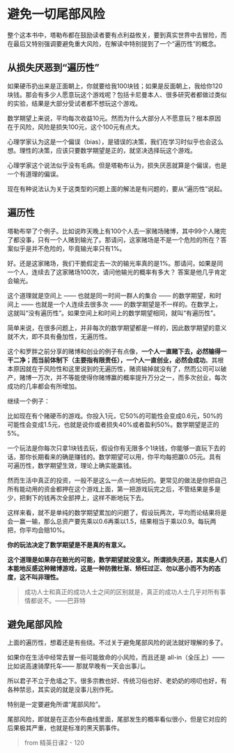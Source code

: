 # 避免一切尾部风险

整个这本书中，塔勒布都在鼓励读者要有点利益攸关，要到真实世界中去冒险，而在最后又特别强调要避免重大风险，在解读中特别提到了一个“遍历性”的概念。

## 从损失厌恶到“遍历性”

如果硬币扔出来是正面朝上，你就要给我100块钱；如果是反面朝上，我给你120块钱。那会有多少人愿意玩这个游戏呢？包括卡尼曼本人、很多研究者都做过类似的实验，结果是大部分受试者都不想玩这个游戏。

数学期望上来说，平均每次收益10元。然而为什么大部分人不愿意玩？根本原因在于风险，风险是损失100元，这个100元有点大。

心理学家认为这是一个偏误（bias），是错误的决策，我们在学习时似乎也会这么想。理性的决策，应该只要数学期望是正的，就坚决选择玩这个游戏。

心理学家这个说法似乎没有毛病。但是塔勒布认为，损失厌恶就算是个偏误，也是一个有道理的偏误。

现在有种说法认为关于这类型的问题上面的解法是有问题的，要从“遍历性”说起。

## 遍历性

塔勒布举了个例子。比如说昨天晚上有100个人去一家赌场赌博，其中99个人赌完了都没事，只有一个人赌到输光了。那请问，这家赌场是不是一个危险的所在？答案似乎是并不危险的，毕竟输光率只有1%。

好。还是这家赌场，我们干脆假定去一次的输光率真的是1%。那请问，如果是同一个人，连续去了这家赌场100次，请问他输光的概率有多大？
答案是他几乎肯定会输光。

这个道理就是空间上 —— 也就是同一时间一群人的集合 —— 的数学期望，和时间上 —— 也就是一个人连续去很多次 —— 的数学期望是不一样的。在数学上，这就叫“没有遍历性”。如果空间上和时间上的数学期望相同，就叫“有遍历性”。

简单来说，在很多问题上，并非每次的数学期望都是一样的，因此数学期望的意义就不大，即不具有叠加性，无遍历性。

这个和罗胖之前分享的赌博和创业的例子有点像，**一个人一直赌下去，必然输得一干二净；而当前体制下（主要指有限责任），一个人一直创业，必然会成功**。其根本原因就在于风险性和这里说到的无遍历性，赌资输掉就没有了，然而公司可以破产，赌博一万次，并不等能使得你赌博赢的概率提升万分之一，而多次创业，每次成功的几率都会有所增加。

继续一个例子：

比如现在有个赌硬币的游戏。你投入1元，它50%的可能性会变成0.6元，50%的可能性会变成1.5元，也就是说你或者损失40%或者盈利50%。数学期望是正的5%。

一个玩法是你每次只拿1块钱去玩，假设你有无限多个1块钱，你能够一直玩下去的话，那你长期看来的确是赚钱的。数学期望可以用，你平均每把赢0.05元。具有可遍历性，数学期望生效，理论上确实能赢钱。

然而生活中真正的投资，一般不是这么一点一点地玩的。更常见的做法是你把自己所有能动用的资金都押在这个游戏上面，第一把游戏玩完之后，不管结果是多是少，把剩下的钱再次全部押上，这样不断地玩下去。

这样来看，就不是单纯的数学期望累加的问题了，假设玩两次，平均而论结果将是会一赢一输，那么总资产要先乘以0.6再乘以1.5，结果相当于乘以0.9。每玩两把，你平均会赔10%。

**你的玩法决定了数学期望是不是真的有意义。**

**这个道理是如果存在赔光的可能，数学期望就没意义。所谓损失厌恶，其实是人们本能地反感这种赌博游戏，这是一种防微杜渐、矫枉过正、勿以恶小而不为的态度，这不叫非理性。**

> 成功人士和真正的成功人士之间的区别就是，真正的成功人士几乎对所有事情都说不。——巴菲特

## 避免尾部风险

上面的遍历性，想着还是有些绕。不过关于避免尾部风险的说法就好理解的多了。

如果你在生活中经常去冒一些可能致命的小风险，而且还是 all-in（全压上）—— 比如说高速骑摩托车—— 那就早晚有一天会出事儿。

所以君子不立于危墙之下。很多宗教也好、传统习俗也好、老奶奶的唠叨也好，有各种禁忌，其实说的就是没事儿别作死。

特别是一定要避免所谓“尾部风险”。

尾部风险，即就是在正态分布曲线里面，尾部发生的概率看似很小，但是它对应的后果极其严重，也就是标准的黑天鹅事件。

> from 精英日课2 - 120
